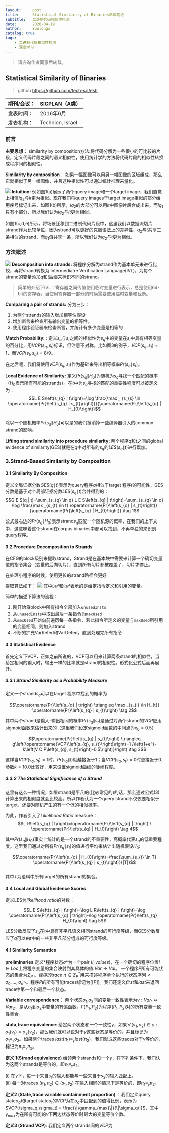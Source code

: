 ```yaml
---
layout:     post
title:      Statistical Similarity of Binaries阅读笔记
subtitle:   二进制代码相似性检测
date:       2020-04-19
author:     Yunlongs
catalog: true
tags:
    - 二进制代码相似性检测
    - 深度学习
---
```


>请咨询作者同意后转载。

## Statistical Similarity of Binaries
>github https://github.com/tech-srl/esh

|期刊/会议： |SIGPLAN（A类）|
| ---|---|
|发表时间：|2016年6月|
|发表机构：|Technion, Israel|

### 前言
**主要思想：** similarity by composition方法:将代码分解为一些很小的可比较的片段，定义代码片段之间的语义相似性，使用统计学的方法将代码片段的相似性转换成程序间的相似性。

**Similarity by composition**： 如果一幅图像可以用另一幅图像的区域组成，那么它就相似于另一幅图像，并且这种相似性可以通过统计推理来量化。

![](https://yunlongs-1253041399.cos.ap-chengdu.myqcloud.com/image/Similary_Detection/69.png)
**Intuition:** 例如图1(a)展示了两个query image和一个target image，我们直觉上相信$iq_2$与$it$更为相似。现在我们将query images于target image相似的部分给用序号标记出来，如图1(b)所示，$iq_2$的大部分可以用$it$中图像片段合成出来，而$iq_1$只有小部分，所以我们认为$iq_2$与$it$更为相似。

如图1(c,d,e)所示，将场景迁移到二进制代码片段中，这里我们以数据流切片strand作为比较单位，因为strand可以更好的克服语法上的差异性，$q_2$与$t$共享三条相似的strand，而$q_1$值共享一条，所以我们认为$q_2$与$t$更为相似。

### 方法概述
![](https://yunlongs-1253041399.cos.ap-chengdu.myqcloud.com/image/Similary_Detection/70.png)
**Decomposition into strands:** 将程序分解为strand作为基本单元来进行比较，再将strand转换为 Intermediatre Verification Language(IVL)，为每个strand的变量添加$q$和$t$后缀来标识不同的strand。
>简单的介绍下IVL：寄存器之间传值使用临时变量进行表示，总是使用64-bit的寄存器，当使用寄存器一部分的时候需要使用临时变量和截断。

**Comparing a pair of strands:** 分为三步：
1. 为两个strands的输入增加相等性假设
2. 增加断言来检查所有输出变量的相等性。
3. 使用程序验证器来检查断言，并统计有多少变量是相等的

**Match Probability:** : 定义$s_q$与$s_t$之间的相似性为$s_q$中的变量在$s_t$中具有相等变量的百分比，用$VCP(s_q,s_t)$标识，但注意不对称。比如图3的例子，$VCP(s_q,s_t)=1$，而$VCP(s_t,s_q)=8/9$。

在之后呢，我们将使用$VCP(s_q,s_t)$作为基础来导出相等概率$Pr(s_q\|s_t)$。

**Local Evidence of Similarity:** 定义$Pr(s_q\|H_0)$为随机为$s_q$寻找一个匹配的概率（$H_0$表示所有可能的strands）。在$t$中为$s_q$寻找的匹配的重要性程度可以被定义为：
$$L E S\left(s_{q} | t\right)=\log \frac{\max _ {s_{s} \in \operatorname{Pr}\left(s_{q} | s_{t}\right)}}{\operatorname{Pr}\left(s_{q} | H_{0}\right)}$$  
除以一个随机概率$Pr(s_q\|H_0)$可以是的我们抵消掉一些编译器引入的common strand的影响。

**Lifting strand similarity into procedure similarity:** 两个程序$q$和$t$之间的global evidence of similarity(GES)就是在$q$中对所有的$s_q$的$LES(s_q\|t)$进行累加。

### 3.Strand-Based Similarity by Composition
#### 3.1 Similarity By Composition
定义全局证据分数$GES(q\|t)$表示为query程序$q$相似于target 程序$t$的可能性，GES分数是基于对个局部证据分数$LES(s_q\|t)$合并得到的：
$$G E S(q | t)=\sum_{s_{q} \in q} L E S\left(s_{q} | t\right)=\sum_{s_{q} \in q} \log \frac{\max _{s_{t} \in t} \operatorname{Pr}\left(s_{q} | s_{t}\right)}{\operatorname{Pr}\left(s_{q} | H_{0}\right)} \tag 1$$

公式最右边的$Pr(s_q\|H_0)$表示strand$s_q$匹配一个随机源的概率，在我们的上下文中，这意味着这个strand在corpus binaries中都可以找到，不再单独的来识别query程序。

#### 3.2 Procedure Decomposition to Strands
在CFG的block级别来提取strand，Strand是在基本块中需要来计算一个确切变量值的指令集合（变量的后向切片），直到所有切片都被覆盖了，切片才停止。

在处理小程序的时候，使用更长的strand路径会更好

提取算法如下：
![](https://yunlongs-1253041399.cos.ap-chengdu.myqcloud.com/image/Similary_Detection/71.png)
其中`Def`和`Ref`表示的是给定指令定义和引用的变量。

简单的描述下算法的流程：
1. 刚开始将block中所有指令全部加入`unusedInsts`
2. 从`unusedInsts`中取出最后一条指令为`maxUsed`
3. 从`maxUsed`开始向前遍历每一条指令，若此指令所定义的变量与`maxUsed`所引用的变量相同，则加入strand
4. 不断的扩充VarRefed和VarDefed，直到处理完所有指令

#### 3.3 Statistical Evidence
首先定义下VCP，正如之前所说的，VCP可以用来计算两条strand的相似性，当给定相同的输入时，输出一样的比率就是strand的相似性。形式化公式后面再展开。

##### 3.3.1 Strand Similarity as a Probability Measure
定义一个strand$s_q$可以在target 程序中找到的概率为

$$\operatorname{Pr}\left(s_{q} | t\right) \triangleq \max _{s_{i} \in H_{t}} \operatorname{Pr}\left(s_{q} | s_{t}\right) \tag 2$$

其中两个strand是输入-输出相同的概率$Pr(s_q\|s_t)$是通过对两个strand的$VCP$应用sigmoid函数来估计出来的（这里我们设定sigmoid函数的中间点为$x_0=0.5$）

$$\operatorname{Pr}\left(s_{q} | s_{t}\right) \triangleq g\left(\operatorname{VCP}\left(s_{q}, s_{t}\right)\right)=1 /\left(1+e^{-k\left(V C P\left(s_{q}, s_{t}\right)-0.5\right)}\right) \tag 3$$

这样当$VCP(s_q,s_t)=1$时，$Pr(s_q\|t)$就越接近于1；当$VCP(s_q,s_t)=0$时更接近于0.参数$k=10.0$比较好，用来设置sigmoid曲线的陡峭程度。

##### 3.3.2 The Statistical Significance of a Strand
这里有这么一种情况，如果strand是平凡的(比较常见的)的话，那么通过公式(3)计算出来的相似度就会比较高。所以作者认为一个query strand不仅仅要相似于target，还要对随机产生的有一个低的相似概率。

为此，作者引入了*Likelihood Ratio* measure：
$$L R\left(s_{q} | t\right)=\operatorname{Pr}\left(s_{q} | t\right) / \operatorname{Pr}\left(s_{q} | H_{0}\right) \tag 4$$

其中$Pr(s_q\|H_0)$事实上统计的是一个strand的不重要性，高概率代表$s_q$的低重要程度。这里我们通过对所有$Pr(s_q\|s_t)$的值进行平均来估计出随机假设$H_0$:

$$\operatorname{Pr}\left(s_{q} | H_{0}\right)=\frac{\sum_{s_{t} \in T} \operatorname{Pr}\left(s_{q} | s_{t}\right)}{|T|}$$  
其中$T$为语料中所有target的所有strand的集合。

#### 3.4 Local and Global Evidence Scores
定义LES为*likelihood ratio*的对数：

$$L E S\left(s_{q} | t\right)=\log L R\left(s_{q} | t\right)=\log \operatorname{Pr}\left(s_{q} | t\right)-\log \operatorname{Pr}\left(s_{q} | H_{0}\right) \tag 5$$

LES分数反应了$s_q$在$t$中具有非平凡语义相同strand的可行度等级，而GES分数反应了$q$可以由$t$中的一些非平凡部分组成的可行度等级。


#### 4.1 Similarity Semantics

**preliminaries** 定义*程序状态$\sigma$*为一个pair $(l,values)$，在一个确切的程序位置$l \in Loc$上将程序变量的集合映射到其具体的值:$Var \to Val$。 一个程序$P$所有可能状态的集合为$\Sigma_P$ 。*程序的trace* $\pi \in \Sigma_{P}^*$用来描述程序单个执行的状态序列$<\sigma_0,...,\sigma_n>$。程序$P$的所有可能traces标记为$[[P]]$。我们还定义$first$和$last$来返回trace中第一个和最后一个状态。

**Variable correspondence**： 两个状态$\sigma_1$,$\sigma_2$间的变量一致性表示为$\gamma:Var_1 \mapsto Var_2$，是从$\sigma_1$到$\sigma_2$中变量的有偏函数。$\Gamma(P_1,P_2)$为程序$(P_1,P_2)$对的所有变量一致性集合。

**stata,trace equivalence**: 给定两个状态和一个一致性$\gamma$，如果$\forall (v_1,v_2)\in \gamma:\sigma_1(v_1)=\sigma_2(v_2)$，那么我们就可以说对于$\gamma$这些状态是等价的，并且标记为$\sigma_1 \equiv_\gamma \sigma_2$。如果两个traces $last(\pi_1) \equiv_\gamma last(\pi_2)$，我们就成这些traces对于$\gamma$等价的，标记为$\pi_1 \equiv_\gamma \pi_2$。

**定义 1(Strand equivalence)** 给领两个strands和一个$\gamma$，在下列条件下，我们认为这两个strands是等价的，即$s_1 \equiv_\gamma s_2$。

(i) 在$\gamma$下，每一个来自$s_1$的输入都能与一些来自于$s_2$的输入匹配上。  
(ii) 每一对traces $(\pi_1,\pi_2) \in (s_1,s_2)$ 在输入相同的情况下是等价的，即$\pi_1 \equiv_\gamma \pi_2$。 

**定义2 (State,trace variable containment proportion)** ：我们定义query state$\sigma_q$和target state$\sigma_t$的*VCP*为在$\sigma_q$中匹配到的值得比例，表示为$VCP(\sigma_q,\sigma_t) = \frac{\|\gamma_{max}\|}{\|\sigma_q\|}$，其中$\gamma_{max}$为在所有可能的$\gamma$下两边状态等价时最大的变量等价个数。

**定义3 (Strand VCP)**:  我们定义两个strands间的*VCP*为